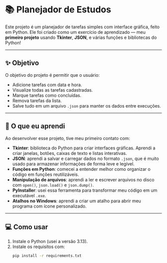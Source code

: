 # 📚 Planejador de Estudos

Este projeto é um planejador de tarefas simples com interface gráfica, feito em Python. Ele foi criado como um exercício de aprendizado — meu **primeiro projeto** usando **Tkinter**, **JSON**, e várias funções e bibliotecas do Python!

---

## ✨ Objetivo

O objetivo do projeto é permitir que o usuário:

- Adicione tarefas com data e hora.
- Visualize todas as tarefas cadastradas.
- Marque tarefas como concluídas.
- Remova tarefas da lista.
- Salve tudo em um arquivo `.json` para manter os dados entre execuções.

---

## 🧠 O que eu aprendi

Ao desenvolver esse projeto, tive meu primeiro contato com:

- **Tkinter**: biblioteca do Python para criar interfaces gráficas. Aprendi a criar janelas, botões, caixas de texto e listas interativas.
- **JSON**: aprendi a salvar e carregar dados no formato `.json`, que é muito usado para armazenar informações de forma leve e legível.
- **Funções em Python**: comecei a entender melhor como organizar o código em funções reutilizáveis.
- **Manipulação de arquivos**: aprendi a ler e escrever arquivos no disco com `open()`, `json.load()` e `json.dump()`.
- **PyInstaller**: usei essa ferramenta para transformar meu código em um executável `.exe`.
- **Atalhos no Windows**: aprendi a criar um atalho para abrir meu programa com ícone personalizado.

---

## 💻 Como usar

1. Instale o Python (usei a versão 3.13).
2. Instale os requisitos com:
   ```bash
   pip install -r requirements.txt
